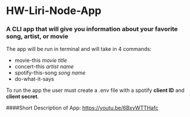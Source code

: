 # HW-Liri-Node-App 
### A CLI app that will give you information about your favorite song, artist, or movie

The app will be run in terminal and will take in 4 commands:
  * movie-this *movie title*
  * concert-this *artist name*
  * spotify-this-song *song name*
  * do-what-it-says

To run the app the user must create a .env file with a spotify **client ID** and **client secret**.

####Short Description of App:
https://youtu.be/6BxyWTTHafc 
